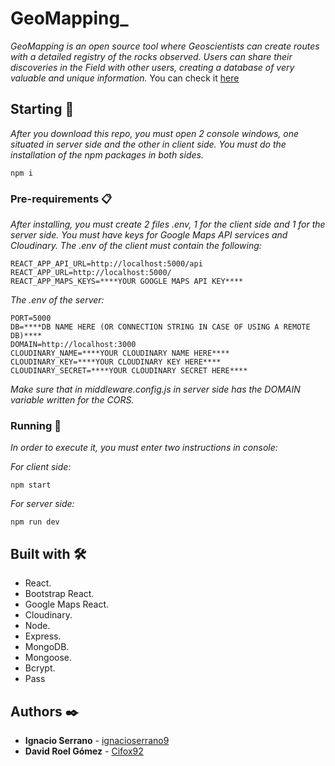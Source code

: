 # GeoMapping_

_GeoMapping is an open source tool where Geoscientists can create routes with a detailed registry of the rocks observed. Users can share their discoveries in the Field with other users, creating a database of very valuable and unique information._
You can check it [here](https://geomapping-1.herokuapp.com/)

## Starting 🚀

_After you download this repo, you must open 2 console windows, one situated in server side and the other in client side. You must do the installation of the npm packages in both sides._

```
npm i
```

### Pre-requirements 📋

_After installing, you must create 2 files .env, 1 for the client side and 1 for the server side. You must have keys for Google Maps API services and Cloudinary. The .env of the client must contain the following:_
```
REACT_APP_API_URL=http://localhost:5000/api
REACT_APP_URL=http://localhost:5000/
REACT_APP_MAPS_KEYS=****YOUR GOOGLE MAPS API KEY****
```
_The .env of the server:_

```
PORT=5000
DB=****DB NAME HERE (OR CONNECTION STRING IN CASE OF USING A REMOTE DB)****
DOMAIN=http://localhost:3000
CLOUDINARY_NAME=****YOUR CLOUDINARY NAME HERE****
CLOUDINARY_KEY=****YOUR CLOUDINARY KEY HERE****
CLOUDINARY_SECRET=****YOUR CLOUDINARY SECRET HERE****
```
_Make sure that in middleware.config.js in server side has the DOMAIN variable written for the CORS._

### Running 🔧

_In order to execute it, you must enter two instructions in console:_

_For client side:_

```
npm start
```

_For server side:_

```
npm run dev
```

## Built with 🛠️
* React.
* Bootstrap React.
* Google Maps React.
* Cloudinary.
* Node.
* Express.
* MongoDB.
* Mongoose.
* Bcrypt.
* Pass

## Authors ✒️

* **Ignacio Serrano** - [ignacioserrano9](https://github.com/ignacioserrano9)
* **David Roel Gómez** - [Cifox92](https://github.com/Cifox92)
